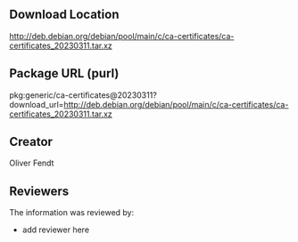 ## Download Location

http://deb.debian.org/debian/pool/main/c/ca-certificates/ca-certificates_20230311.tar.xz

## Package URL (purl)

pkg:generic/ca-certificates@20230311?download_url=http://deb.debian.org/debian/pool/main/c/ca-certificates/ca-certificates_20230311.tar.xz

## Creator

Oliver Fendt

## Reviewers

The information was reviewed by:

* add reviewer here
